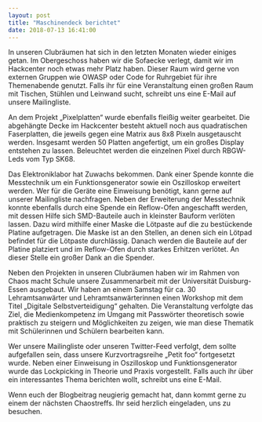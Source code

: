 ```yaml
---
layout: post
title: "Maschinendeck berichtet"
date: 2018-07-13 16:41:00
---
```

In unseren Clubräumen hat sich in den letzten Monaten wieder einiges getan. Im Obergeschoss haben wir die Sofaecke verlegt, damit wir im Hackcenter noch etwas mehr Platz haben. Dieser Raum wird gerne von externen Gruppen wie OWASP oder Code for Ruhrgebiet für ihre Themenabende genutzt. Falls ihr für eine Veranstaltung einen großen Raum mit Tischen, Stühlen und Leinwand sucht, schreibt uns eine E-Mail auf unsere Mailingliste.

An dem Projekt „Pixelplatten“ wurde ebenfalls fleißig weiter gearbeitet. Die abgehängte Decke im Hackcenter besteht aktuell noch aus quadratischen Faserplatten, die jeweils gegen eine Matrix aus 8x8 Pixeln ausgetauscht werden. Insgesamt werden 50 Platten angefertigt, um ein großes Display entstehen zu lassen. Beleuchtet werden die einzelnen Pixel durch RBGW-Leds vom Typ SK68.

Das Elektroniklabor hat Zuwachs bekommen. Dank einer Spende konnte die Messtechnik um ein Funktionsgenerator sowie ein Oszilloskop erweitert werden. Wer für die Geräte eine Einweisung benötigt, kann gerne auf unserer Mailingliste nachfragen. Neben der Erweiterung der Messtechnik konnte ebenfalls durch eine Spende ein Reflow-Ofen angeschafft werden, mit dessen Hilfe sich SMD-Bauteile auch in kleinster Bauform verlöten lassen. Dazu wird mithilfe einer Maske die Lötpaste auf die zu bestückende Platine aufgetragen. Die Maske ist an den Stellen, an denen sich ein Lötpad befindet für die Lötpaste durchlässig. Danach werden die Bauteile auf der Platine platziert und im Reflow-Ofen durch starkes Erhitzen verlötet. An dieser Stelle ein großer Dank an die Spender.

Neben den Projekten in unseren Clubräumen haben wir im Rahmen von Chaos macht Schule unsere Zusammenarbeit mit der Universität Duisburg-Essen ausgebaut. Wir haben an einem Samstag für ca. 30 Lehramtsanwärter und Lehramtsanwärterinnen einen Workshop mit dem Titel „Digitale Selbstverteidigung“ gehalten. Die Veranstaltung verfolgte das Ziel, die Medienkompetenz im Umgang mit Passwörter theoretisch sowie praktisch zu steigern und Möglichkeiten zu zeigen, wie man diese Thematik mit Schülerinnen und Schülern bearbeiten kann.

Wer unsere Mailingliste oder unseren Twitter-Feed verfolgt, dem sollte aufgefallen sein, dass unsere Kurzvortragsreihe „Petit foo“ fortgesetzt wurde. Neben einer Einweisung in Oszilloskop und Funktionsgenerator wurde das Lockpicking in Theorie und Praxis vorgestellt. Falls auch ihr über ein interessantes Thema berichten wollt, schreibt uns eine E-Mail.

Wenn euch der Blogbeitrag neugierig gemacht hat, dann kommt gerne zu einem der nächsten Chaostreffs. Ihr seid herzlich eingeladen, uns zu besuchen.